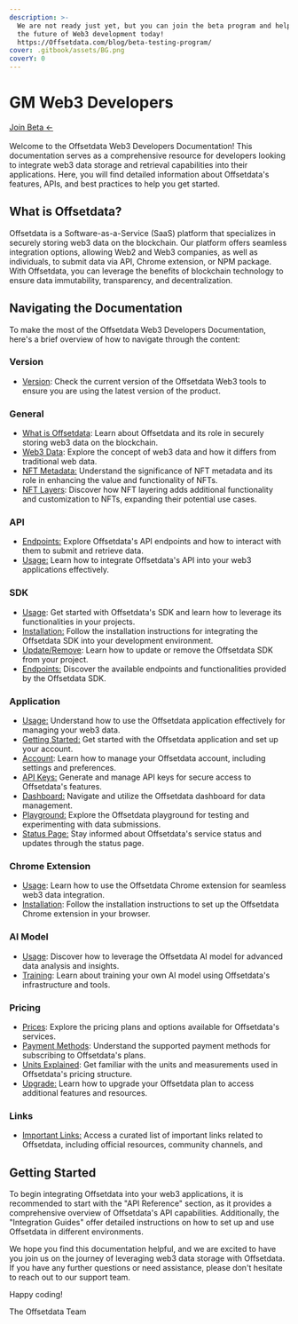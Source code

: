 ```yaml
---
description: >-
  We are not ready just yet, but you can join the beta program and help shape
  the future of Web3 development today!  
  https://Offsetdata.com/blog/beta-testing-program/
cover: .gitbook/assets/BG.png
coverY: 0
---
```


# GM Web3 Developers

[Join Beta <-](https://offsetdata.com/blog/beta-testing-program/)\
\
Welcome to the Offsetdata Web3 Developers Documentation! This documentation serves as a comprehensive resource for developers looking to integrate web3 data storage and retrieval capabilities into their applications. Here, you will find detailed information about Offsetdata's features, APIs, and best practices to help you get started.

## What is Offsetdata?

Offsetdata is a Software-as-a-Service (SaaS) platform that specializes in securely storing web3 data on the blockchain. Our platform offers seamless integration options, allowing Web2 and Web3 companies, as well as individuals, to submit data via API, Chrome extension, or NPM package. With Offsetdata, you can leverage the benefits of blockchain technology to ensure data immutability, transparency, and decentralization.

## Navigating the Documentation

To make the most of the Offsetdata Web3 Developers Documentation, here's a brief overview of how to navigate through the content:

### Version

* [Version](version.md): Check the current version of the Offsetdata Web3 tools to ensure you are using the latest version of the product.

### General

* [What is Offsetdata](general/what-is-Offsetdata.md): Learn about Offsetdata and its role in securely storing web3 data on the blockchain.
* [Web3 Data](general/web3-data.md): Explore the concept of web3 data and how it differs from traditional web data.
* [NFT Metadata:](general/nft-metadata.md) Understand the significance of NFT metadata and its role in enhancing the value and functionality of NFTs.
* [NFT Layers](general/nft-layers.md): Discover how NFT layering adds additional functionality and customization to NFTs, expanding their potential use cases.

### API

* [Endpoints:](broken-reference) Explore Offsetdata's API endpoints and how to interact with them to submit and retrieve data.
* [Usage:](api/usage.md) Learn how to integrate Offsetdata's API into your web3 applications effectively.

### SDK

* [Usage](broken-reference): Get started with Offsetdata's SDK and learn how to leverage its functionalities in your projects.
* [Installation:](sdk/installation.md) Follow the installation instructions for integrating the Offsetdata SDK into your development environment.
* [Update/Remove](sdk/update-remove.md): Learn how to update or remove the Offsetdata SDK from your project.
* [Endpoints:](sdk/endpoints.md) Discover the available endpoints and functionalities provided by the Offsetdata SDK.

### Application

* [Usage](https://chat.openai.com/application/usage.md)[:](broken-reference) Understand how to use the Offsetdata application effectively for managing your web3 data.
* [Getting Started](https://chat.openai.com/application/getting-started.md)[:](application/getting-started.md) Get started with the Offsetdata application and set up your account.
* [Account](broken-reference): Learn how to manage your Offsetdata account, including settings and preferences.
* [API Keys:](application/api-keys.md) Generate and manage API keys for secure access to Offsetdata's features.
* [Dashboard:](application/dashboard.md) Navigate and utilize the Offsetdata dashboard for data management.
* [Playground:](application/playground.md) Explore the Offsetdata playground for testing and experimenting with data submissions.
* [Status Page](https://chat.openai.com/application/status-page.md)[:](application/status-page.md) Stay informed about Offsetdata's service status and updates through the status page.

### Chrome Extension

* [Usage](chrome-extension/usage.md): Learn how to use the Offsetdata Chrome extension for seamless web3 data integration.
* [Installation](chrome-extension/installation.md): Follow the installation instructions to set up the Offsetdata Chrome extension in your browser.

### AI Model

* [Usage](ai-model/usage.md): Discover how to leverage the Offsetdata AI model for advanced data analysis and insights.
* [Training](ai-model/training.md): Learn about training your own AI model using Offsetdata's infrastructure and tools.

### Pricing

* [Prices](broken-reference): Explore the pricing plans and options available for Offsetdata's services.
* [Payment Methods](broken-reference): Understand the supported payment methods for subscribing to Offsetdata's plans.
* [Units Explained](broken-reference): Get familiar with the units and measurements used in Offsetdata's pricing structure.
* [Upgrade](https://chat.openai.com/pricing/upgrade.md)[:](broken-reference) Learn how to upgrade your Offsetdata plan to access additional features and resources.

### Links

* [Important Links](https://chat.openai.com/links/important-links.md)[:](links/important-links.md) Access a curated list of important links related to Offsetdata, including official resources, community channels, and

## Getting Started

To begin integrating Offsetdata into your web3 applications, it is recommended to start with the "API Reference" section, as it provides a comprehensive overview of Offsetdata's API capabilities. Additionally, the "Integration Guides" offer detailed instructions on how to set up and use Offsetdata in different environments.

We hope you find this documentation helpful, and we are excited to have you join us on the journey of leveraging web3 data storage with Offsetdata. If you have any further questions or need assistance, please don't hesitate to reach out to our support team.

Happy coding!

The Offsetdata Team

